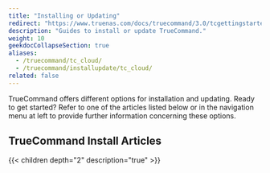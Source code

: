 ```yaml
---
title: "Installing or Updating"
redirect: "https://www.truenas.com/docs/truecommand/3.0/tcgettingstarted/install/"
description: "Guides to install or update TrueCommand."
weight: 10
geekdocCollapseSection: true
aliases:
  - /truecommand/tc_cloud/
  - /truecommand/installupdate/tc_cloud/
related: false
---
```


TrueCommand offers different options for installation and updating.
Ready to get started?
Refer to one of the articles listed below or in the navigation menu at left to provide further information concerning these options.

<div class="noprint">

## TrueCommand Install Articles

{{< children depth="2" description="true" >}}

</div>
